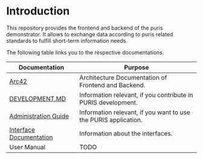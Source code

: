# Introduction

This repository provides the frontend and backend of the puris demonstrator. 
It allows to exchange data according to puris related standards to fulfill short-term information needs.

The following table links you to the respective documentations.

| Documentation                                              | Purpose                                                         |
|------------------------------------------------------------|-----------------------------------------------------------------|
| [Arc42](./arc42/Index.md)                                  | Architecture Documentation of Frontend and Backend.             |
| [DEVELOPMENT.MD](./DEVELOPMENT.md)                         | Information relevant, if you contribute in PURIS development.   |
| [Administration Guide](./adminGuide/Admin_Guide.md)        | Information relevant, if you want to use the PURIS application. |
| [Interface Documentation](./interfaceDoc/Interface_Doc.md) | Information about the interfaces.                               |
| User Manual                                                | TODO                                                            |
